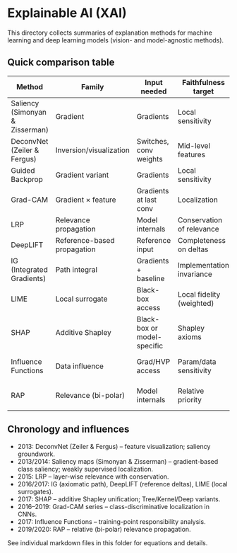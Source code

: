 # Explainable AI (XAI)

This directory collects summaries of explanation methods for machine learning and deep learning models (vision- and model-agnostic methods).

## Quick comparison table

| Method | Family | Input needed | Faithfulness target | Pros | Cons |
| --- | --- | --- | --- | --- | --- |
| Saliency (Simonyan & Zisserman) | Gradient | Gradients | Local sensitivity | Simple baseline; fast | Noisy; saturation issues |
| DeconvNet (Zeiler & Fergus) | Inversion/visualization | Switches, conv weights | Mid-level features | Interprets conv features | Not class-discriminative by default |
| Guided Backprop | Gradient variant | Gradients | Local sensitivity | Sharper maps | Not strictly faithful |
| Grad-CAM | Gradient × feature | Gradients at last conv | Localization | Class-discriminative regions | Coarse; depends on conv layers |
| LRP | Relevance propagation | Model internals | Conservation of relevance | Completeness; less noisy | Rule choices; impl. variance |
| DeepLIFT | Reference-based propagation | Reference input | Completeness on deltas | Handles saturation; fast | Baseline choice sensitive |
| IG (Integrated Gradients) | Path integral | Gradients + baseline | Implementation invariance | Axiomatic guarantees | Baseline, path choice |
| LIME | Local surrogate | Black-box access | Local fidelity (weighted) | Model-agnostic; flexible | Sampling/instability |
| SHAP | Additive Shapley | Black-box or model-specific | Shapley axioms | Unified theory; TreeSHAP exact | Costly; background choice |
| Influence Functions | Data influence | Grad/HVP access | Param/data sensitivity | Points to causal training data | H^{-1} approx; assumptions |
| RAP | Relevance (bi-polar) | Model internals | Relative priority | Clear separation of (ir)relevance | Hyperparameters; variants |

## Chronology and influences

- 2013: DeconvNet (Zeiler & Fergus) – feature visualization; saliency groundwork.
- 2013/2014: Saliency maps (Simonyan & Zisserman) – gradient-based class saliency; weakly supervised localization.
- 2015: LRP – layer-wise relevance with conservation.
- 2016/2017: IG (axiomatic path), DeepLIFT (reference deltas), LIME (local surrogates).
- 2017: SHAP – additive Shapley unification; Tree/Kernel/Deep variants.
- 2016–2019: Grad-CAM series – class-discriminative localization in CNNs.
- 2017: Influence Functions – training-point responsibility analysis.
- 2019/2020: RAP – relative (bi-polar) relevance propagation.

See individual markdown files in this folder for equations and details.
